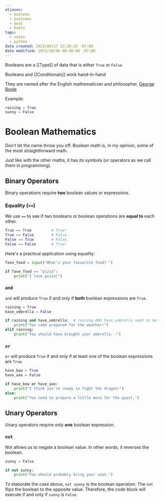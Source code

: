 ```yaml
---
aliases:
  - boolean
  - booleans
  - bool
  - bools
tags: 
  - notes
  - python
date created: 2023/09/27 13:20:33 -07:00
date modified: 2023/10/06 08:40:06 -07:00
---
```


Booleans are a [[Type]] of data that is either `True` or `False`

Booleans and [[Conditionals]] work hand-in-hand

They are named after the English mathematician and philosopher, [George Boole](https://en.wikipedia.org/wiki/George_Boole)

Example:

```python
raining = True
sunny = False
```

# Boolean Mathematics

Don't let the name throw you off. Boolean math is, in my opinion, some of the most straightforward math.

Just like with the other maths, it has its symbols (or operators as we call them in programming).

## Binary Operators

Binary operations require **two** boolean values or expressions.

### Equality (`==`)

We use `==` to see if two booleans or boolean operations are **equal to** each other.

```python
True == True         # True!
True == False        # False.
False == True        # False.
False == False       # True!
```

Here's a practical application using equality:

```python
fave_food = input("What's your favourite food? ")

if fave_food == "pizza":
	print("I love pizza!")
```

### `and`

`and` will produce `True` if and only if **both** boolean expressions are `True`.

```python
raining = True
have_umbrella = False

if raining and have_umbrella:  # raining AND have_umbrella need to be true
	print("You came prepared for the weather!")
elif raining:
	print("You should have brought your umbrella. 💧")
```

### `or`

`or` will produce `True` if and only if at least one of the boolean expressions are `True`.

```python
have_bow = True
have_axe = False

if have_bow or have_axe:
	print("I think you're ready to fight the dragon!")
else:
	print("You need to prepare a little more for the quest.")
```

## Unary Operators

Unary operators require only **one** boolean expression.

### `not`

Not allows us to negate a boolean value. In other words, it reverses the boolean.

```python
sunny = False

if not sunny:
	print("You should probably bring your coat.")
```

To elaborate the case above, `not sunny` is the boolean operation. The `not` flips the boolean to the opposite value. Therefore, the code block will execute if and only if `sunny` is `False`.